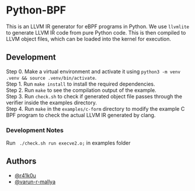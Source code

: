 # Python-BPF
This is an LLVM IR generator for eBPF programs in Python. We use `llvmlite` to generate LLVM IR code from pure Python code. This is then compiled to LLVM object files, which can be loaded into the kernel for execution.

## Development
Step 0. Make a virtual environment and activate it using `python3 -m venv .venv && source .venv/bin/activate`.  
Step 1. Run `make install` to install the required dependencies.  
Step 2. Run `make` to see the compilation output of the example.  
Step 3. Run `check.sh` to check if generated object file passes through the verifier inside the examples directory.  
Step 4. Run `make` in the `examples/c-form` directory to modify the example C BPF program to check the actual LLVM IR generated by clang.  

### Development Notes
Run ` ./check.sh run execve2.o;` in examples folder

## Authors
- [@r41k0u](https://github.com/r41k0u)
- [@varun-r-mallya](https://github.com/varun-r-mallya)
